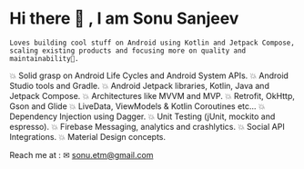 # Hi there 👋 , I am Sonu Sanjeev

 `Loves building cool stuff on Android using Kotlin and Jetpack Compose, scaling existing products and focusing more on quality and maintainability🎯.` 

💥 Solid grasp on Android Life Cycles and Android System APIs.
💥 Android Studio tools and Gradle.
💥 Android Jetpack libraries, Kotlin, Java and Jetpack Compose.
💥 Architectures like MVVM and MVP.
💥 Retrofit, OkHttp, Gson and Glide 
💥 LiveData, ViewModels & Kotlin Coroutines etc...
💥 Dependency Injection using Dagger.
💥 Unit Testing (jUnit, mockito and espresso).
💥 Firebase Messaging, analytics and crashlytics.
💥 Social API Integrations.
💥 Material Design concepts.

Reach me at : ✉ sonu.etm@gmail.com
